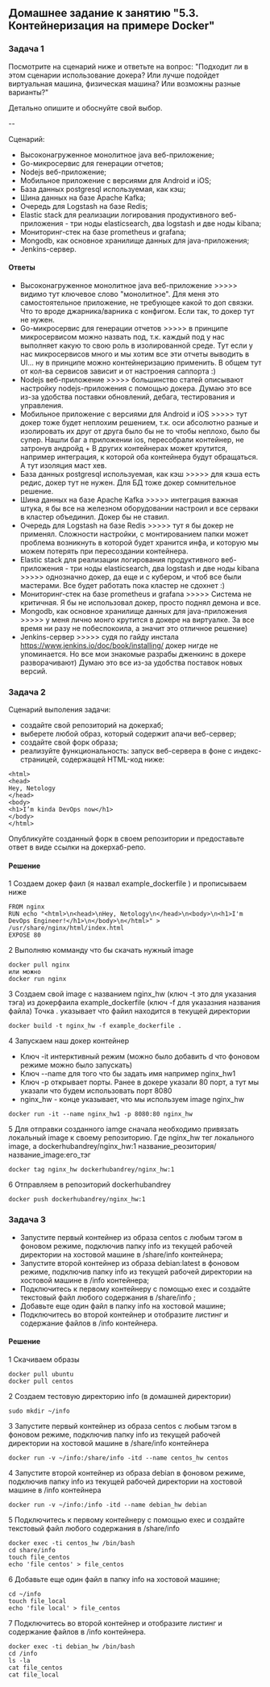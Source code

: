 ## **Домашнее задание к занятию "5.3. Контейнеризация на примере Docker"**
### **Задача 1**
Посмотрите на сценарий ниже и ответьте на вопрос: "Подходит ли в этом сценарии использование докера? Или лучше подойдет виртуальная машина, физическая машина? Или возможны разные варианты?"

Детально опишите и обоснуйте свой выбор.

--

Сценарий:

* Высоконагруженное монолитное java веб-приложение; 
* Go-микросервис для генерации отчетов;
* Nodejs веб-приложение;
* Мобильное приложение c версиями для Android и iOS;
* База данных postgresql используемая, как кэш;
* Шина данных на базе Apache Kafka;
* Очередь для Logstash на базе Redis;
* Elastic stack для реализации логирования продуктивного веб-приложения - три ноды elasticsearch, два logstash и две ноды kibana;
* Мониторинг-стек на базе prometheus и grafana;
* Mongodb, как основное хранилище данных для java-приложения;
* Jenkins-сервер.
#### **Ответы**
* Высоконагруженное монолитное java веб-приложение  >>>>>  видимо тут ключевое слово "монолитное". Для меня это самостоятельное приложение, не требующее какой то доп связки. Что то вроде джарника/варника с конфигом. Если так, то докер тут не нужен.
* Go-микросервис для генерации отчетов  >>>>>  в принципе микросервисом можно назвать под, т.к. каждый под у нас выполняет какую то свою роль в изолированной среде. Тут если у нас микросервисов много и мы хотим все эти отчеты выводить в UI... ну в принципе можно контейнеризацию применить.  В общем тут от кол-ва сервисов зависит и от настроения саппорта :)
* Nodejs веб-приложение  >>>>>  большинство статей описывают настройку nodejs-приложения с помощью докера. Думаю это все из-за удобства поставки обновлений, дебага, тестирования и управления.
* Мобильное приложение c версиями для Android и iOS  >>>>>  тут докер тоже будет неплохим решением, т.к. оси абсолютно разные и изолировать их друг от друга было бы не то чтобы неплохо, было бы супер. Нашли баг а приложении ios, пересобрали контейнер, не затронув андройд + В других контейнерах может крутится, например интеграция, к которой оба контейнера будут обращаться. А тут изоляция маст хев.
* База данных postgresql используемая, как кэш  >>>>>  для кэша есть редис, докер тут не нужен. Для БД тоже докер сомнительное решение.
* Шина данных на базе Apache Kafka  >>>>>  интеграция важная штука, я бы все на железном оборудовании настроил и все серваки в кластер объединил. Докер бы не ставил.
* Очередь для Logstash на базе Redis  >>>>>  тут я бы докер не применял. Сложности настройки, с монтированием папки может проблема возникнуть в которой будет хранится инфа, и которую мы можем потерять при пересоздании контейнера.
* Elastic stack для реализации логирования продуктивного веб-приложения - три ноды elasticsearch, два logstash и две ноды kibana  >>>>>  однозначно докер, да еще и с кубером, и чтоб все были мастерами. Все будет работать пока кластер не сдохнет :)
* Мониторинг-стек на базе prometheus и grafana  >>>>>  Система не критичная. Я бы не использовал докер, просто поднял демона и все.
* Mongodb, как основное хранилище данных для java-приложения  >>>>>  у меня лично монго крутится в докере на виртуалке. За все время ни разу не побеспокоила, а значит это отличное решение)
* Jenkins-сервер  >>>>>  судя по гайду инстала https://www.jenkins.io/doc/book/installing/  докер нигде не упоминается. Но все мои знакомые разрабы дженкинс в докере разворачивают)  Думаю это все из-за удобства поставок новых версий.

### **Задача 2** 
Сценарий выполения задачи:

* создайте свой репозиторий на докерхаб;
* выберете любой образ, который содержит апачи веб-сервер;
* создайте свой форк образа;
* реализуйте функциональность: запуск веб-сервера в фоне с индекс-страницей, содержащей HTML-код ниже:
```
<html>
<head>
Hey, Netology
</head>
<body>
<h1>I’m kinda DevOps now</h1>
</body>
</html>
```
Опубликуйте созданный форк в своем репозитории и предоставьте ответ в виде ссылки на докерхаб-репо.

#### **Решение**
1 Создаем докер фаил (я назвал example_dockerfile ) и прописываем ниже
```
FROM nginx
RUN echo "<html>\n<head>\nHey, Netology\n</head>\n<body>\n<h1>I'm DevOps Engineer!</h1>\n</body>\n</html>" > /usr/share/nginx/html/index.html
EXPOSE 80
```
2 Выполняю комманду что бы скачать нужный image
```
docker pull nginx
или можно
docker run nginx
```
3 Создаем свой image с названием nginx_hw (ключ -t это для указания тэга) из докерфаила example_dockerfile (ключ -f для указазния названия файла) Точка . указывает что файил находится в текущей директории
```
docker build -t nginx_hw -f example_dockerfile .
```
4 Запускаем наш докер контейнер
* Ключ -it интерктивный режим (можно было добавить d что фоновом режиме можно было запускать)
* Ключ --name для того что бы задать имя например nginx_hw1
* Ключ -p открывает порты. Ранее в докере указали 80 порт, а тут мы указали что будем использовать порт 8080
* nginx_hw - конце указывает, что мы используем image nginx_hw
```
docker run -it --name nginx_hw1 -p 8080:80 nginx_hw
```
5 Для отправки созданного iamge сначала необходимо привязать локальный image к своему репозиторию. Где nginx_hw тег локального image, а dockerhubandrey/nginx_hw:1 название_реозитория/название_image:его_тэг 
```
docker tag nginx_hw dockerhubandrey/nginx_hw:1
```
6 Отправляем в репозиторий dockerhubandrey
```
docker push dockerhubandrey/nginx_hw:1
```
### **Задача 3**
* Запустите первый контейнер из образа centos c любым тэгом в фоновом режиме, подключив папку info из текущей рабочей директории на хостовой машине в /share/info контейнера;
* Запустите второй контейнер из образа debian:latest в фоновом режиме, подключив папку info из текущей рабочей директории на хостовой машине в /info контейнера;
* Подключитесь к первому контейнеру с помощью exec и создайте текстовый файл любого содержания в /share/info ;
* Добавьте еще один файл в папку info на хостовой машине;
* Подключитесь во второй контейнер и отобразите листинг и содержание файлов в /info контейнера.

#### **Решение**
1 Скачиваем образы
```
docker pull ubuntu
docker pull centos
```
2 Создаем тестовую директорию info (в домашней директории)
```
sudo mkdir ~/info
```
3 Запустите первый контейнер из образа centos c любым тэгом в фоновом режиме, подключив папку info из текущей рабочей директории на хостовой машине в /share/info контейнера
```
docker run -v ~/info:/share/info -itd --name centos_hw centos
```
4 Запустите второй контейнер из образа debian в фоновом режиме, подключив папку info из текущей рабочей директории на хостовой машине в /info контейнера
```
docker run -v ~/info:/info -itd --name debian_hw debian
```
5 Подключитесь к первому контейнеру с помощью exec и создайте текстовый файл любого содержания в /share/info 
```
docker exec -ti centos_hw /bin/bash
cd share/info
touch file_centos
echo 'file centos' > file_centos
```
6 Добавьте еще один файл в папку info на хостовой машине;
```
cd ~/info
touch file_local
echo 'file local' > file_centos
```
7 Подключитесь во второй контейнер и отобразите листинг и содержание файлов в /info контейнера.
```
docker exec -ti debian_hw /bin/bash
cd /info
ls -la
cat file_centos
cat file_local
```

